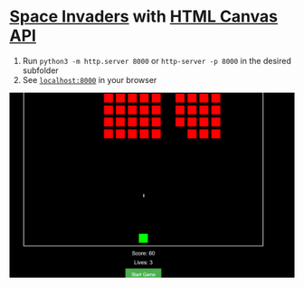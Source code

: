 # [Space Invaders](https://en.wikipedia.org/wiki/Space_Invaders) with [HTML Canvas API](https://developer.mozilla.org/en-US/docs/Web/API/Canvas_API)

1. Run `python3 -m http.server 8000` or `http-server -p 8000` in the desired subfolder
2. See [`localhost:8000`](http://localhost:8000) in your browser

![](./proof.png)